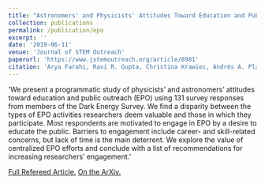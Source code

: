 ```yaml
---
title: "Astronomers' and Physicists' Attitudes Toward Education and Public Outreach: A Programmatic Study of The Dark Energy Survey"
collection: publications
permalink: /publication/epo
excerpt: ''
date: '2019-06-11'
venue: 'Journal of STEM Outreach'
paperurl: 'https://www.jstemoutreach.org/article/8981'
citation: 'Arya Farahi, Ravi R. Gupta, Christina Krawiec, Andrés A. Plazas, and Rachel C. Wolf. (2019). <i>JSO</i> Vol. 2, 1-15.'
---
```

'We present a programmatic study of physicists’ and astronomers’ attitudes toward education and public outreach (EPO) using 131 survey responses from members of the Dark Energy Survey. We find a disparity between the types of EPO activities researchers deem valuable and those in which they participate. Most respondents are motivated to engage in EPO by a desire to educate the public. Barriers to engagement include career- and skill-related concerns, but lack of time is the main deterrent. We explore the value of centralized EPO efforts and conclude with a list of recommendations for increasing researchers’ engagement.'

[Full Refereed Article.](https://www.jstemoutreach.org/article/8981)
[On the ArXiv.](https://arxiv.org/abs/1805.04034)
